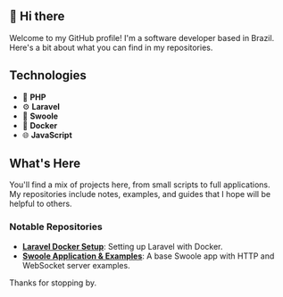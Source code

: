 ## 👋 Hi there 

Welcome to my GitHub profile! I'm a software developer based in Brazil. 
Here's a bit about what you can find in my repositories.

## Technologies

- 🐘 **PHP**
- ⚙️ **Laravel**
- 🚀 **Swoole**
- 🐳 **Docker**
- 🌐 **JavaScript**

## What's Here

You'll find a mix of projects here, from small scripts to full applications.  
My repositories include notes, examples, and guides that I hope will be helpful to others.

### Notable Repositories

- **[Laravel Docker Setup](https://github.com/danieltrolezi/laravel-app)**: Setting up Laravel with Docker.
- **[Swoole Application & Examples](https://github.com/danieltrolezi/swoole-app)**: A base Swoole app with HTTP and WebSocket server examples.

Thanks for stopping by.
